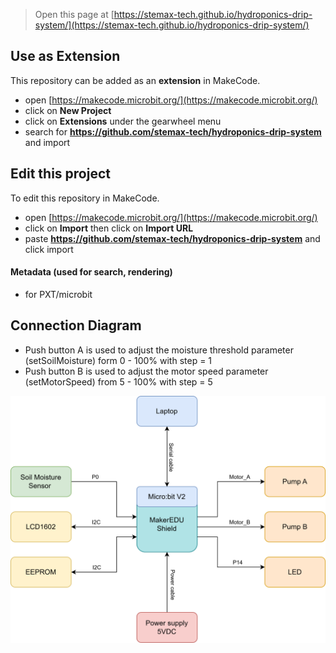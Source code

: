 
> Open this page at [https://stemax-tech.github.io/hydroponics-drip-system/](https://stemax-tech.github.io/hydroponics-drip-system/)

## Use as Extension

This repository can be added as an **extension** in MakeCode.

* open [https://makecode.microbit.org/](https://makecode.microbit.org/)
* click on **New Project**
* click on **Extensions** under the gearwheel menu
* search for **https://github.com/stemax-tech/hydroponics-drip-system** and import

## Edit this project

To edit this repository in MakeCode.

* open [https://makecode.microbit.org/](https://makecode.microbit.org/)
* click on **Import** then click on **Import URL**
* paste **https://github.com/stemax-tech/hydroponics-drip-system** and click import

#### Metadata (used for search, rendering)

* for PXT/microbit
<script src="https://makecode.com/gh-pages-embed.js"></script><script>makeCodeRender("{{ site.makecode.home_url }}", "{{ site.github.owner_name }}/{{ site.github.repository_name }}");</script>

## Connection Diagram
* Push button A is used to adjust the moisture threshold parameter (setSoilMoisture) form 0 - 100% with step = 1
* Push button B is used to adjust the motor speed parameter (setMotorSpeed) from 5 - 100% with step = 5 

<img src="https://raw.githubusercontent.com/STEMax-Tech/soil-moisture-sensing-system/d4686748f3a612b9fa3e55220b0964cd0986d7d9/Hardware-Soil%20Moisture%20Control%20Pump.drawio.svg">
